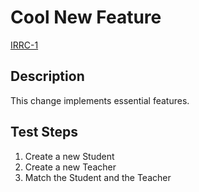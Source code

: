 <!-- Name of the Pull Request -->
# Cool New Feature

<!-- JIRA Issue Number -->
[IRRC-1](https://bootcamp-irrc.atlassian.net/browse/IRRC-1)

<!-- Please describe the changes in your Pull Request -->
## Description

This change implements essential features.

<!-- Please describe the steps that reviewers can take to test your changes locally -->
## Test Steps

1. Create a new Student
2. Create a new Teacher
3. Match the Student and the Teacher
